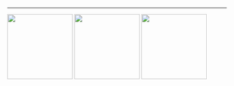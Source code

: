 
---

<p align="left">
	<img src="https://github-readme-stats.vercel.app/api?username=raindust&count_private=true&show_icons=true&hide_title=true&theme=tokyonight" height="150"/>
	<img src="https://github-readme-stats.vercel.app/api/top-langs/?username=raindust&hide=php&layout=compact&hide_title=true&theme=tokyonight" height="150"/>
	<img src="https://github-readme-stats.vercel.app/api/wakatime?username=raindust&hide_title=true&theme=tokyonight" height="150"/>
</p>
